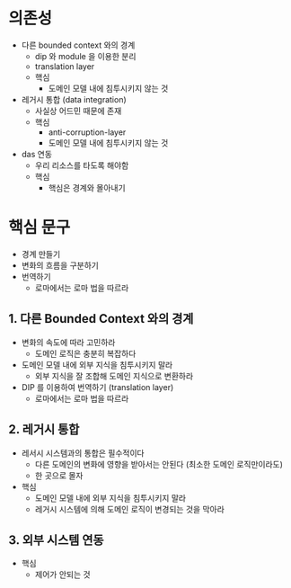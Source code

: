 # 의존성

- 다른 bounded context 와의 경계
  - dip 와 module 을 이용한 분리
  - translation layer
  - 핵심
    - 도메인 모델 내에 침투시키지 않는 것
- 레거시 통합 (data integration)
  - 사실상 어드민 때문에 존재
  - 핵심
    - anti-corruption-layer
    - 도메인 모델 내에 침투시키지 않는 것
- das 연동
  - 우리 리소스를 타도록 해야함
  - 핵심
    - 핵심은 경계와 몰아내기

# 핵심 문구

- 경계 만들기
- 변화의 흐름을 구분하기
- 번역하기
  - 로마에서는 로마 법을 따르라

## 1. 다른 Bounded Context 와의 경계

- 변화의 속도에 따라 고민하라
  - 도메인 로직은 충분히 복잡하다
- 도메인 모델 내에 외부 지식을 침투시키지 말라
  - 외부 지식을 잘 조합해 도메인 지식으로 변환하라
- DIP 를 이용하여 번역하기 (translation layer)
  - 로마에서는 로마 법을 따르라

## 2. 레거시 통합

- 레서시 시스템과의 통합은 필수적이다
  - 다른 도메인의 변화에 영향을 받아서는 안된다 (최소한 도메인 로직만이라도)
  - 한 곳으로 몰자
- 핵심
  - 도메인 모델 내에 외부 지식을 침투시키지 말라
  - 레거시 시스템에 의해 도메인 로직이 변경되는 것을 막아라

## 3. 외부 시스템 연동

- 핵심
  - 제어가 안되는 것

